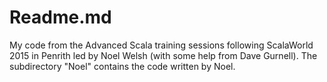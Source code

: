 # Readme.md

My code from the Advanced Scala training sessions following ScalaWorld 2015 in Penrith led by Noel Welsh (with some help from Dave Gurnell). The subdirectory "Noel" contains the code written by Noel.




